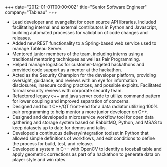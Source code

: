 +++
date="2012-01-01T00:00:00Z"
title="Senior Software Engineer"
company="Tableau"
+++
* Lead developer and evangelist for open source API libraries. Included facilitating internal
and external contributors in Python and Javascript, building automated processes for validation
of code changes and releases.
* Added new REST functionality to a Spring-based web service used to manage Tableau Server.
* Mentored junior members of the team, including interns using a traditional mentoring techniques
as well as Pair Programming.
* Helped manage logistics for customer-targeted hackathons and provided code support as a mentor at
the hackathon.
* Acted as the Security Champion for the developer platform, providing oversight, guidance, and
reviews with an eye for information disclosures, insecure coding practices, and possible
exploits. Facilitated formal security reviews with corporate security team.
* Refactored legacy c++ and java server code to utilize command pattern for lower coupling and
improved separation of concerns.
* Designed and built C++/QT front-end for a data radiator utilizing 100% pair programming to help
mentor a more junior developer on C++.
* Designed and developed a microservice workflow tool for open data gathering and storage system
based on RabbitMQ, Python, and MSAS to keep datasets up to date for demos and talks.
* Developed a continuous delivery/integration toolset in Python that allowed simple definitions of
workflows, and exit conditions to define the process for build, test, and release.
* Developed a system in C++ with OpenCV to identify a foosball table and apply geometric corrections
as part of a hackathon to generate data on player style and win rates.